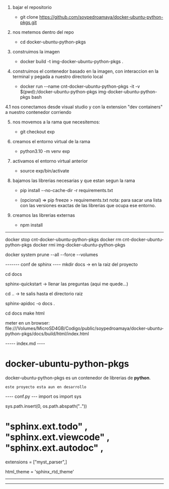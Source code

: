 1. bajar el repositorio
      - git clone https://github.com/soypedroamaya/docker-ubuntu-python-pkgs.git    
2. nos metemos dentro del repo
      - cd docker-ubuntu-python-pkgs
3. construimos la imagen
      - docker build -t img-docker-ubuntu-python-pkgs .

4. construimos el contenedor basado en la imagen, con interaccion en la terminal y pegada a nuestro directorio local 
      - docker run --name cnt-docker-ubuntu-python-pkgs -it -v $(pwd):/docker-ubuntu-python-pkgs img-docker-ubuntu-python-pkgs bash

4.1 nos conectamos desde visual studio y con la extension "dev containers" a nuestro contenedor corriendo

5. nos movemos a la rama que necesitemos:
    - git checkout exp

6. creamos el entorno virtual de la rama
    - python3.10 -m venv exp

7. activamos el entorno virtual anterior
    - source exp/bin/activate

8. bajamos las librerias necesarias y que estan segun la rama
    - pip install --no-cache-dir -r requirements.txt

    - (opcional) => pip freeze > requirements.txt
    nota: para sacar una lista con las versiones exactas de las librerias que ocupa ese entorno.

9. creamos las librerias externas
    - npm install

----------------------------------
docker stop cnt-docker-ubuntu-python-pkgs
docker rm cnt-docker-ubuntu-python-pkgs
docker rmi img-docker-ubuntu-python-pkgs

docker system prune --all --force --volumes


------- conf de sphinx ----
mkdir docs -> en la raiz del proyecto

cd docs

sphinx-quickstart -> llenar las preguntas (aqui me quede...)

cd .. -> te salis hasta el directorio raiz

sphinx-apidoc -o docs .

cd docs
make html

meter en un browser:
file:///Volumes/MicroSD4GB/Codigo/public/soypedroamaya/docker-ubuntu-python-pkgs/docs/build/html/index.html

----- index.md ----

# docker-ubuntu-python-pkgs

docker-ubuntu-python-pkgs es un contenedor de librerias de **python**.

```{warning}
este proyecto esta aun en desarrollo
```


---- conf.py ---
import os
import sys

sys.path.insert(0, os.path.abspath(".."))

# "sphinx.ext.todo" , "sphinx.ext.viewcode" , "sphinx.ext.autodoc" , 

extensions = ["myst_parser",]

html_theme = 'sphinx_rtd_theme'

-----


----